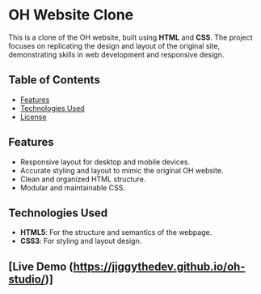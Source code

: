 # OH Website Clone

This is a clone of the OH website, built using **HTML** and **CSS**. The project focuses on replicating the design and layout of the original site, demonstrating skills in web development and responsive design.

## Table of Contents
- [Features](#features)
- [Technologies Used](#technologies-used)
- [License](#license)

## Features
- Responsive layout for desktop and mobile devices.
- Accurate styling and layout to mimic the original OH website.
- Clean and organized HTML structure.
- Modular and maintainable CSS.

## Technologies Used
- **HTML5**: For the structure and semantics of the webpage.
- **CSS3**: For styling and layout design.

## [Live Demo (https://jiggythedev.github.io/oh-studio/)]



